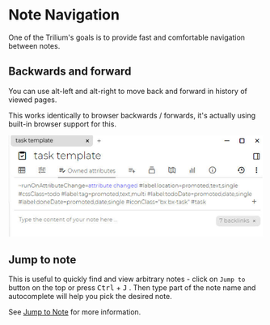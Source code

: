 # Note Navigation
One of the Trilium's goals is to provide fast and comfortable navigation between notes.

## Backwards and forward

You can use alt-left and alt-right to move back and forward in history of viewed pages.

This works identically to browser backwards / forwards, it's actually using built-in browser support for this.

![](Note%20Navigation_image.png)

## Jump to note

This is useful to quickly find and view arbitrary notes - click on `Jump to` button on the top or press <kbd>Ctrl</kbd> + <kbd>J</kbd> . Then type part of the note name and autocomplete will help you pick the desired note.

See <a class="reference-link" href="Jump%20to%20Note.md">Jump to Note</a> for more information.